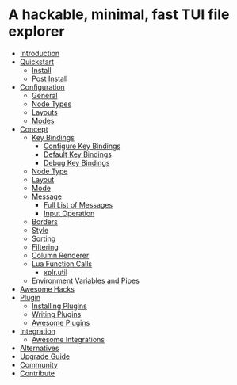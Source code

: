 # A hackable, minimal, fast TUI file explorer

- [Introduction][1]
- [Quickstart][2]
  - [Install][3]
  - [Post Install][4]
- [Configuration][5]
  - [General][6]
  - [Node Types][10]
  - [Layouts][9]
  - [Modes][7]
- [Concept][32]
  - [Key Bindings][27]
    - [Configure Key Bindings][28]
    - [Default Key Bindings][14]
    - [Debug Key Bindings][29]
  - [Node Type][33]
  - [Layout][34]
  - [Mode][35]
  - [Message][8]
    - [Full List of Messages][38]
    - [Input Operation][39]
  - [Borders][31]
  - [Style][11]
  - [Sorting][12]
  - [Filtering][13]
  - [Column Renderer][26]
  - [Lua Function Calls][36]
    - [xplr.util][40]
  - [Environment Variables and Pipes][37]
- [Awesome Hacks][30]
- [Plugin][15]
  - [Installing Plugins][16]
  - [Writing Plugins][17]
  - [Awesome Plugins][18]
- [Integration][19]
  - [Awesome Integrations][20]
- [Alternatives][22]
- [Upgrade Guide][23]
- [Community][24]
- [Contribute][25]

[1]: introduction.md
[2]: quickstart.md
[3]: install.md
[4]: post-install.md
[5]: configuration.md
[6]: general-config.md
[7]: modes.md
[8]: message.md
[9]: layouts.md
[10]: node_types.md
[11]: style.md
[12]: sorting.md
[13]: filtering.md
[14]: default-key-bindings.md
[15]: plugin.md
[16]: installing-plugins.md
[17]: writing-plugins.md
[18]: awesome-plugins.md
[19]: integration.md
[20]: awesome-integrations.md
[22]: alternatives.md
[23]: upgrade-guide.md
[24]: community.md
[25]: contribute.md
[26]: column-renderer.md
[27]: key-bindings.md
[28]: configure-key-bindings.md
[29]: debug-key-bindings.md
[30]: awesome-hacks.md
[31]: borders.md
[32]: concept.md
[33]: node-type.md
[34]: layout.md
[35]: mode.md
[36]: lua-function-calls.md
[37]: environment-variables-and-pipes.md
[38]: messages.md
[39]: input-operation.md
[40]: xplr.util.md
